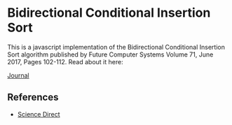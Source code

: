 # Bidirectional Conditional Insertion Sort

This is a javascript implementation of the Bidirectional Conditional Insertion Sort algorithm published by Future Computer Systems Volume 71, June 2017, Pages 102-112. Read about it here: 

[Journal](https://www.sciencedirect.com/science/article/pii/S0167739X17301711?via%3Dihub)

## References
- [Science Direct](https://www.sciencedirect.com/science/article/pii/S0167739X17301711?via%3Dihub)
